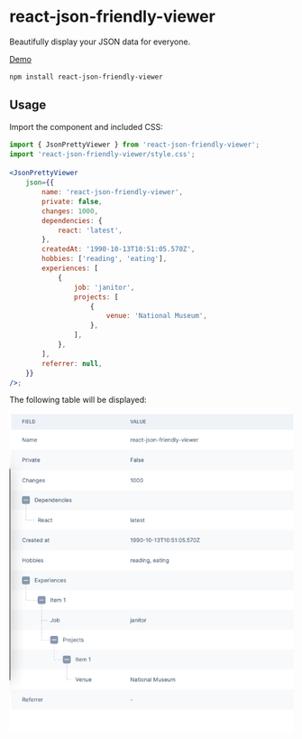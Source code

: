 # react-json-friendly-viewer

Beautifully display your JSON data for everyone.

[Demo](https://react-json-friendly-viewer.netlify.app/)

```bash
npm install react-json-friendly-viewer
```

## Usage

Import the component and included CSS:

```jsx
import { JsonPrettyViewer } from 'react-json-friendly-viewer';
import 'react-json-friendly-viewer/style.css';

<JsonPrettyViewer
	json={{
		name: 'react-json-friendly-viewer',
		private: false,
		changes: 1000,
		dependencies: {
			react: 'latest',
		},
		createdAt: '1990-10-13T10:51:05.570Z',
		hobbies: ['reading', 'eating'],
		experiences: [
			{
				job: 'janitor',
				projects: [
					{
						venue: 'National Museum',
					},
				],
			},
		],
		referrer: null,
	}}
/>;
```

The following table will be displayed:

![Display result of code above](docs/screenshot.png)
